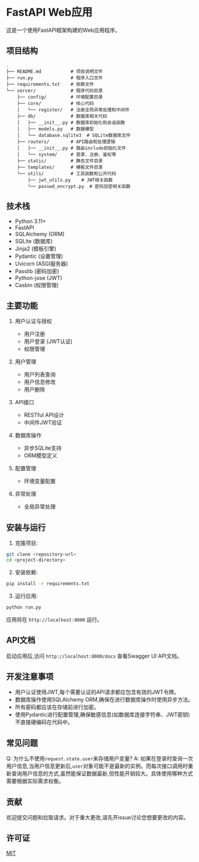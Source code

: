 # FastAPI Web应用

这是一个使用FastAPI框架构建的Web应用程序。

## 项目结构

```
.
├── README.md           # 项目说明文件
├── run.py              # 程序入口文件
├── requirements.txt    # 依赖文件
└── server/             # 程序代码目录
    ├── config/         # 环境配置目录
    ├── core/           # 核心代码
    │   └── register/   # 注册全局异常处理和中间件
    ├── db/             # 数据库相关代码
    │   ├── __init__.py # 数据库初始化和会话函数
    │   ├── models.py   # 数据模型
    │   └── database.sqlite3  # SQLite数据库文件
    ├── routers/        # API路由和处理逻辑
    │   ├── __init__.py # 路由include初始化文件
    │   └── system/     # 登录、注册、鉴权等
    ├── static/         # 静态文件目录
    ├── templates/      # 模板文件目录
    └── utils/          # 工具函数和公共代码
        ├── jwt_utils.py    # JWT相关函数
        └── passwd_encrypt.py  # 密码加密相关函数
```

## 技术栈

- Python 3.11+
- FastAPI
- SQLAlchemy (ORM)
- SQLite (数据库)
- Jinja2 (模板引擎)
- Pydantic (设置管理)
- Uvicorn (ASGI服务器)
- Passlib (密码加密)
- Python-jose (JWT)
- Casbin (权限管理)

## 主要功能

1. 用户认证与授权
   - 用户注册
   - 用户登录 (JWT认证)
   - 权限管理

2. 用户管理
   - 用户列表查询
   - 用户信息修改
   - 用户删除

3. API接口
   - RESTful API设计
   - 中间件JWT验证

4. 数据库操作
   - 异步SQLite支持
   - ORM模型定义

5. 配置管理
   - 环境变量配置

6. 异常处理
   - 全局异常处理

## 安装与运行

1. 克隆项目:

```bash
git clone <repository-url>
cd <project-directory>
```

2. 安装依赖:

```bash
pip install -r requirements.txt
```

3. 运行应用:

```bash
python run.py
```

应用将在 `http://localhost:8000` 运行。

## API文档

启动应用后,访问 `http://localhost:8000/docs` 查看Swagger UI API文档。

## 开发注意事项

- 用户认证使用JWT,每个需要认证的API请求都应包含有效的JWT令牌。
- 数据库操作使用SQLAlchemy ORM,确保在进行数据库操作时使用异步方法。
- 所有密码都应该在存储前进行加密。
- 使用Pydantic进行配置管理,确保敏感信息(如数据库连接字符串、JWT密钥)不直接硬编码在代码中。

## 常见问题

Q: 为什么不使用`request.state.user`来存储用户变量?
A: 如果在登录时查询一次用户信息,当用户信息更新后,`user`对象可能不是最新的实例。而每次接口调用时重新查询用户信息的方式,虽然能保证数据最新,但性能开销较大。具体使用哪种方式需要根据实际需求权衡。

## 贡献

欢迎提交问题和拉取请求。对于重大更改,请先开issue讨论您想要更改的内容。

## 许可证

[MIT](https://choosealicense.com/licenses/mit/)
